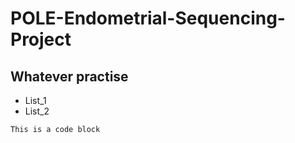 # POLE-Endometrial-Sequencing-Project
## Whatever practise

* List_1
* List_2

```
This is a code block
```

